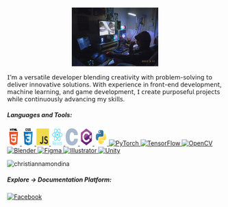 


<p align="center">
  <img src="./setup2.jpg" alt="Setup Image" width="40%" />
</p>
<p align="left">
𝖨’𝗆 𝖺 𝗏𝖾𝗋𝗌𝖺𝗍𝗂𝗅𝖾 𝖽𝖾𝗏𝖾𝗅𝗈𝗉𝖾𝗋 𝖻𝗅𝖾𝗇𝖽𝗂𝗇𝗀 𝖼𝗋𝖾𝖺𝗍𝗂𝗏𝗂𝗍𝗒 𝗐𝗂𝗍𝗁 𝗉𝗋𝗈𝖻𝗅𝖾𝗆-𝗌𝗈𝗅𝗏𝗂𝗇𝗀 𝗍𝗈 𝖽𝖾𝗅𝗂𝗏𝖾𝗋 𝗂𝗇𝗇𝗈𝗏𝖺𝗍𝗂𝗏𝖾 𝗌𝗈𝗅𝗎𝗍𝗂𝗈𝗇𝗌. 𝖶𝗂𝗍𝗁 𝖾𝗑𝗉𝖾𝗋𝗂𝖾𝗇𝖼𝖾 𝗂𝗇 𝖿𝗋𝗈𝗇𝗍-𝖾𝗇𝖽 𝖽𝖾𝗏𝖾𝗅𝗈𝗉𝗆𝖾𝗇𝗍, 𝗆𝖺𝖼𝗁𝗂𝗇𝖾 𝗅𝖾𝖺𝗋𝗇𝗂𝗇𝗀, 𝖺𝗇𝖽 𝗀𝖺𝗆𝖾 𝖽𝖾𝗏𝖾𝗅𝗈𝗉𝗆𝖾𝗇𝗍, 𝖨 𝖼𝗋𝖾𝖺𝗍𝖾 𝗉𝗎𝗋𝗉𝗈𝗌𝖾𝖿𝗎𝗅 𝗉𝗋𝗈𝗃𝖾𝖼𝗍𝗌 𝗐𝗁𝗂𝗅𝖾 𝖼𝗈𝗇𝗍𝗂𝗇𝗎𝗈𝗎𝗌𝗅𝗒 𝖺𝖽𝗏𝖺𝗇𝖼𝗂𝗇𝗀 𝗆𝗒 𝗌𝗄𝗂𝗅𝗅𝗌.


</p>






<h5 align="left">Languages and Tools:</h5>
<p align="left">
<!-- Core Web (Vanilla development) -->
<a href="https://www.w3.org/html/" target="_blank" rel="noopener noreferrer">
  <img src="https://raw.githubusercontent.com/devicons/devicon/master/icons/html5/html5-original-wordmark.svg" alt="HTML5" width="30" height="40" />
</a>
<a href="https://www.w3schools.com/css/" target="_blank" rel="noopener noreferrer">
  <img src="https://raw.githubusercontent.com/devicons/devicon/master/icons/css3/css3-original-wordmark.svg" alt="CSS3" width="30" height="40" />
</a>
<a href="https://developer.mozilla.org/en-US/docs/Web/JavaScript" target="_blank" rel="noopener noreferrer">
  <img src="https://raw.githubusercontent.com/devicons/devicon/master/icons/javascript/javascript-original.svg" alt="JavaScript" width="30" height="40" />
</a>

<!-- Frontend Framework -->
<a href="https://reactjs.org/" target="_blank" rel="noopener noreferrer">
  <img src="https://raw.githubusercontent.com/devicons/devicon/master/icons/react/react-original-wordmark.svg" alt="React" width="30" height="40" />
</a>

<!-- Programming Languages -->
<a href="https://www.cprogramming.com/" target="_blank" rel="noopener noreferrer">
  <img src="https://raw.githubusercontent.com/devicons/devicon/master/icons/c/c-original.svg" alt="C" width="30" height="40" />
</a>
<a href="https://www.w3schools.com/cs/" target="_blank" rel="noopener noreferrer">
  <img src="https://raw.githubusercontent.com/devicons/devicon/master/icons/csharp/csharp-original.svg" alt="C#" width="30" height="40" />
</a>
<a href="https://www.python.org" target="_blank" rel="noopener noreferrer">
  <img src="https://raw.githubusercontent.com/devicons/devicon/master/icons/python/python-original.svg" alt="Python" width="30" height="40" />
</a>

<!-- Machine Learning / AI Frameworks -->
<a href="https://pytorch.org/" target="_blank" rel="noopener noreferrer">
  <img src="https://www.vectorlogo.zone/logos/pytorch/pytorch-icon.svg" alt="PyTorch" width="40" height="30" />
</a>
<a href="https://www.tensorflow.org" target="_blank" rel="noopener noreferrer">
  <img src="https://www.vectorlogo.zone/logos/tensorflow/tensorflow-icon.svg" alt="TensorFlow" width="30" height="40" />
</a>

<!-- Computer Vision -->
<a href="https://opencv.org/" target="_blank" rel="noopener noreferrer">
  <img src="https://www.vectorlogo.zone/logos/opencv/opencv-icon.svg" alt="OpenCV" width="40" height="30" />
</a>

<!-- Game Development / 3D Design -->
<a href="https://www.blender.org/" target="_blank" rel="noopener noreferrer">
  <img src="https://download.blender.org/branding/community/blender_community_badge_white.svg" alt="Blender" width="30" height="40" />
</a>

<!-- Design Tools -->
<a href="https://www.figma.com/" target="_blank" rel="noopener noreferrer">
  <img src="https://www.vectorlogo.zone/logos/figma/figma-icon.svg" alt="Figma" width="40" height="30" />
</a>
<a href="https://www.adobe.com/in/products/illustrator.html" target="_blank" rel="noopener noreferrer">
  <img src="https://www.vectorlogo.zone/logos/adobe_illustrator/adobe_illustrator-icon.svg" alt="Illustrator" width="30" height="30" />
</a>

  <a href="https://unity.com/" target="_blank" rel="noopener noreferrer">
    <img src="https://www.vectorlogo.zone/logos/unity3d/unity3d-icon.svg" alt="Unity" width="30" height="30" />
  </a>
</p>

<p>
  <img src="https://github-readme-stats.vercel.app/api/top-langs?username=christiannamondina&show_icons=true&theme=tokyonight&locale=en&layout=compact" alt="christiannamondina" />
</p>

<h5 align="left">Explore -&gt; Documentation Platform:</h5>
<p align="left">
  <a href="https://your-docs-platform.com" target="_blank" rel="noopener noreferrer">
    <img src="https://raw.githubusercontent.com/rahuldkjain/github-profile-readme-generator/master/src/images/icons/Social/facebook.svg" alt="Facebook" height="30" width="30" />
  </a>
</p>



